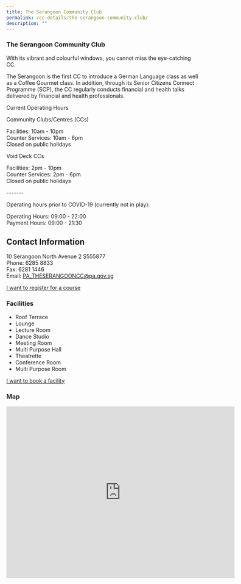 ```yaml
---
title: The Serangoon Community Club
permalink: /cc-details/the-serangoon-community-club/
description: ""
---
```

### The Serangoon Community Club

With its vibrant and colourful windows, you cannot miss the eye-catching CC.

The Serangoon is the first CC to introduce a German Language class as well as a Coffee Gourmet class. In addition, through its Senior Citizens Connect Programme (SCP), the CC regularly conducts financial and health talks delivered by financial and health professionals.

Current Operating Hours  
  
Community Clubs/Centres (CCs)  
  
Facilities: 10am - 10pm  
Counter Services: 10am - 6pm  
Closed on public holidays  
  
Void Deck CCs  
  
Facilities: 2pm - 10pm  
Counter Services: 2pm - 6pm  
Closed on public holidays  
  
\-------  
  
Operating hours prior to COVID-19 (currently not in play):

Operating Hours: 09:00 - 22:00  
Payment Hours: 09:00 - 21:30

Contact Information
-------------------

10 Serangoon North Avenue 2 S555877  
Phone: 6285 8833  
Fax: 6281 1446  
Email: [PA\_THESERANGOONCC@pa.gov.sg](mailto:PA_THESERANGOONCC@pa.gov.sg)  

[I want to register for a course](https://www.onepa.gov.sg/)

### Facilities

*   Roof Terrace
*   Lounge
*   Lecture Room
*   Dance Studio
*   Meeting Room
*   Multi Purpose Hall
*   Theatrette
*   Conference Room
*   Multi Purpose Room

[I want to book a facility](https://www.onepa.gov.sg/)

### Map
<iframe src="https://www.google.com/maps/embed?pb=!1m18!1m12!1m3!1d3988.6776183657307!2d103.86954772838271!3d1.3701165587105906!2m3!1f0!2f0!3f0!3m2!1i1024!2i768!4f13.1!3m3!1m2!1s0x31da165133a20dd9%3A0x84d01b32a1e125f2!2s10%20Serangoon%20North%20Ave.%202%2C%20Singapore%20555877!5e0!3m2!1sen!2ssg!4v1661224631011!5m2!1sen!2ssg" width="600" height="450" style="border:0;" allowfullscreen="" loading="lazy"></iframe>